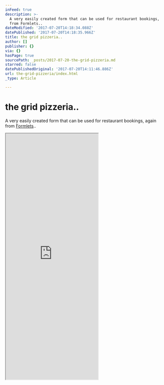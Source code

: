 ```yaml
---
inFeed: true
description: >-
  A very easily created form that can be used for restaurant bookings, again
  from Formlets..
dateModified: '2017-07-20T14:18:34.088Z'
datePublished: '2017-07-20T14:18:35.966Z'
title: the grid pizzeria..
author: []
publisher: {}
via: {}
hasPage: true
sourcePath: _posts/2017-07-20-the-grid-pizzeria.md
starred: false
datePublishedOriginal: '2017-07-20T14:11:46.886Z'
url: the-grid-pizzeria/index.html
_type: Article

---
```

# the grid pizzeria..

A very easily created form that can be used for restaurant bookings, again from [Formlets][0]..

<iframe src="https://the-grid.github.io/ed-userhtml/?g=eJytT7sOgjAU3f2K5ia6yYVNDMXFSOJkjD9QaAlFK6T3io-vV2wcXJwcz8l5ZlR527Pge28ksLkxtmpQgQVBvpLQMPe0RKw7706GKao6h8SKbYUtoa29cmZvyD6Mj5w9Ry1BnmHIyCdZEAirJXwi5oH7VTACQlbpLl0U23JzKKw-rnEVnJL9xcwGmYB447Lz2ngJMYir1dxISOJ4Os4I-teMfz39vvcEMWNxjg" height="800" style=""></iframe>



[0]: https://formlets.com/?ref=gridtalk